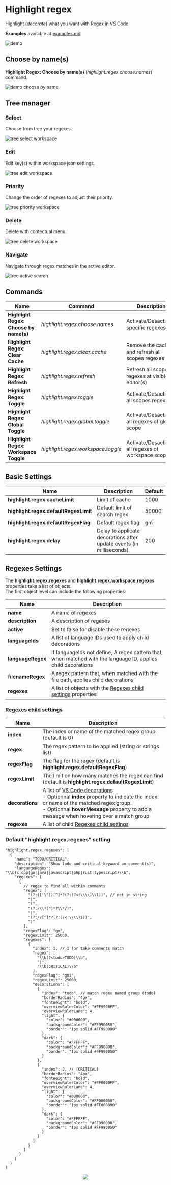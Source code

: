 # Highlight regex

Highlight (*decorate*) what you want with Regex in VS Code

**Examples** available at [examples.md](examples.md)

![demo](images/demo.gif)

## Choose by name(s)

**Highlight Regex: Choose by name(s)** (*highlight.regex.choose.names*) command.

![demo choose by name](images/demoChooseByName.gif)

## Tree manager

### Select

Choose from tree your regexes.

![tree select workspace](images/treeSelectWorkspace.gif)

### Edit

Edit key(s) within workspace json settings.

![tree edit workspace](images/treeEditItemWorkspace.gif)

### Priority

Change the order of regexes to adjust their priority.

![tree priority workspace](images/treePriorityWorkspace.gif)

### Delete

Delete with contectual menu.

![tree delete workspace](images/treeDeleteWorkspace.gif)

### Navigate

Navigate through regex matches in the active editor.

![tree active search](images/treeActiveSearch.gif)

## Commands

|Name|Command|Description|
|---|---|---|
|**Highlight Regex: Choose by name(s)**|*highlight.regex.choose.names*|Activate/Desactivate specific regexes|
|**Highlight Regex: Clear Cache**|*highlight.regex.clear.cache*|Remove the cache and refresh all scopes regexes|
|**Highlight Regex: Refresh**|*highlight.regex.refresh*|Refresh all scopes regexes at visible(s) editor(s)|
|**Highlight Regex: Toggle**|*highlight.regex.toggle*|Activate/Desactivate all scopes regexes|
|**Highlight Regex: Global Toggle**|*highlight.regex.global.toggle*|Activate/Desactivate all regexes of global scope|
|**Highlight Regex: Workspace Toggle**|*highlight.regex.workspace.toggle*|Activate/Desactivate all regexes of workspace scope|

## Basic Settings

|Name|Description|Default|
|---|---|---|
|**highlight.regex.cacheLimit**|Limit of cache|1000|
|**highlight.regex.defaultRegexLimit**|Default limit of search regex|50000|
|**highlight.regex.defaultRegexFlag**|Default regex flag|gm|
|**highlight.regex.delay**|Delay to applicate decorations after update events (in milliseconds)|200|

## Regexes Settings

The **highlight.regex.regexes** and **highlight.regex.workspace.regexes** properties take a list of objects.  
The first object level can include the following properties:

|Name|Description|
|---|---|
|**name**|A name of regexes|
|**description**|A description of regexes|
|**active**|Set to false for disable these regexes|
|**languageIds**|A list of language IDs used to apply child decorations|
|**languageRegex**|If languageIds not define, A regex pattern that, when matched with the language ID, applies child decorations|
|**filenameRegex**|A regex pattern that, when matched with the file path, applies child decorations|
|**regexes**|A list of objects with the [Regexes child settings](#regexes-child-settings) properties|

### Regexes child settings

|Name|Description|
|---|---|
|**index**|The index or name of the matched regex group (default is 0)|
|**regex**|The regex pattern to be applied (string or strings list)|
|**regexFlag**|The flag for the regex (default is **highlight.regex.defaultRegexFlag**)|
|**regexLimit**|The limit on how many matches the regex can find (default is **highlight.regex.defaultRegexLimit**)|
|**decorations**|A list of [VS Code decorations](https://code.visualstudio.com/api/references/vscode-api#DecorationRenderOptions)<br>- Optionnal **index** property to indicate the index or name of the matched regex group.<br>- Optionnal **hoverMessage** property to add a message when hovering over a match group|
|**regexes**|A list of child [Regexes child settings](#regexes-child-settings)|

### Default "highlight.regex.regexes" setting
```jsonc
"highlight.regex.regexes": [
  {
    "name": "TODO/CRITICAL",
    "description": "Show todo and critical keyword on comment(s)",
    "languageRegex": "\\b(c|cpp|go|java|javascript|php|rust|typescript)\\b",
    "regexes": [
      {
        // regex to find all within comments
        "regex": [
          "(?:(['\"])[^]*?(?:(?<!\\\\)\\1))", // not in string
          "|",
          "(",
          "(?:/\\*[^]*?\\*/)",
          "|",
          "(?://[^]*?(?:(?<!\\\\)$))",
          ")"
        ],
        "regexFlag": "gm",
        "regexLimit": 25000,
        "regexes": [
          {
            "index": 1, // 1 for take comments match
            "regex": [
              "\\b(?<todo>TODO)\\b",
              "|",
              "\\b(CRITICAL)\\b"
            ],
            "regexFlag": "gmi",
            "regexLimit": 25000,
            "decorations": [
              {
                "index": "todo", // match regex named group (todo)
                "borderRadius": "4px",
                "fontWeight": "bold",
                "overviewRulerColor": "#FF9900FF",
                "overviewRulerLane": 4,
                "light": {
                  "color": "#000000",
                  "backgroundColor": "#FF990050",
                  "border": "1px solid #FF990090"
                },
                "dark": {
                  "color": "#FFFFFF",
                  "backgroundColor": "#FF990090",
                  "border": "1px solid #FF990050"
                }
              },
              {
                "index": 2, // (CRITICAL)
                "borderRadius": "4px",
                "fontWeight": "bold",
                "overviewRulerColor": "#FF0000FF",
                "overviewRulerLane": 4,
                "light": {
                  "color": "#000000",
                  "backgroundColor": "#FF000050",
                  "border": "1px solid #FF000090"
                },
                "dark": {
                  "color": "#FFFFFF",
                  "backgroundColor": "#FF990090",
                  "border": "1px solid #FF990050"
                }
              }
            ]
          }
        ]
      }
    ]
  }
]
```

<p align="center">
  <img src="images/settingRegexes.drawio.png" >
</p>
